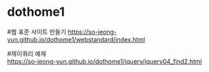 # dothome1
#웹 표준 사이트 만들기
https://so-jeong-yun.github.io/dothome1/webstandard/index.html


#제이쿼리 예제<br>
https://so-jeong-yun.github.io/dothome1/jquery/jquery04_find2.html
